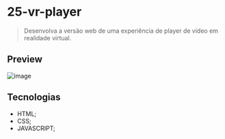 # 25-vr-player

>Desenvolva a versão web de uma experiência de player de vídeo em realidade virtual. 

## Preview
![image](https://github.com/MatheusPrudente/bora-codar/assets/80559882/6371bd32-583a-48fe-bd76-5a5fe0a52d59)

## Tecnologias
- HTML;
- CSS;
- JAVASCRIPT;
